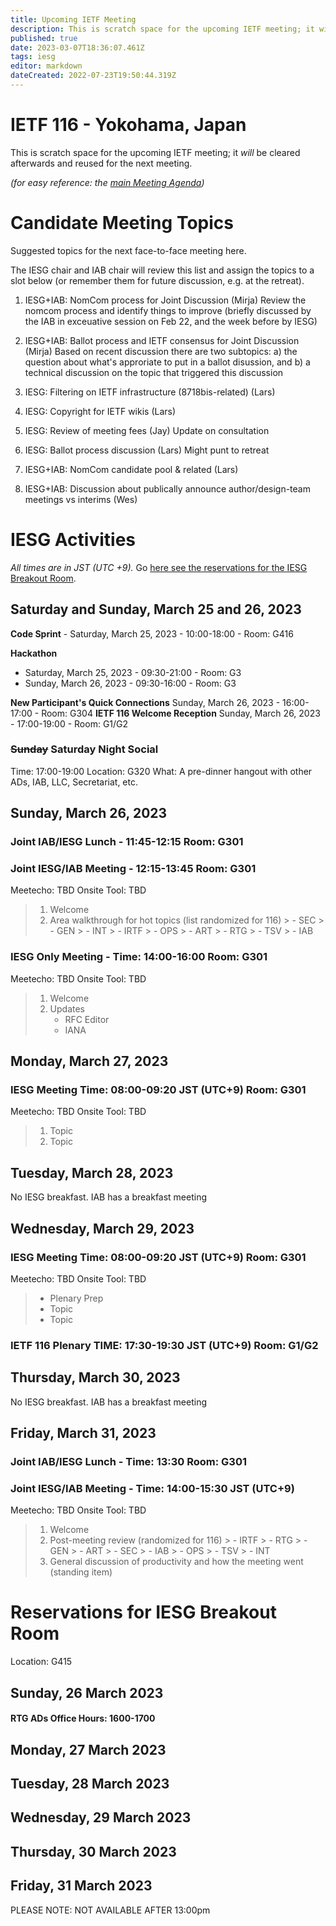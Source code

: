 ```yaml
---
title: Upcoming IETF Meeting
description: This is scratch space for the upcoming IETF meeting; it will be cleared afterwards and reused for the next meeting. 
published: true
date: 2023-03-07T18:36:07.461Z
tags: iesg
editor: markdown
dateCreated: 2022-07-23T19:50:44.319Z
---
```


# IETF 116 - Yokohama, Japan
This is scratch space for the upcoming IETF meeting; it *will* be cleared afterwards and reused for the next meeting. 

*(for easy reference: the [main Meeting Agenda](https://datatracker.ietf.org/meeting/116/agenda))*

# Candidate Meeting Topics
Suggested topics for the next face-to-face meeting here.

The IESG chair and IAB chair will review this list and assign the topics to a slot below (or remember them for future discussion, e.g. at the retreat).

1. IESG+IAB: NomCom process for Joint Discussion (Mirja)
Review the nomcom process and identify things to improve (briefly discussed by the IAB in exceuative session on Feb 22, and the week before by IESG)

1. IESG+IAB: Ballot process and IETF consensus for Joint Discussion (Mirja)
Based on recent discussion there are two subtopics: a) the question about what's approriate to put in a ballot disussion, and b) a technical discussion on the topic that triggered this discussion

1. IESG: Filtering on IETF infrastructure (8718bis-related) (Lars) 

1. IESG: Copyright for IETF wikis (Lars)

1. IESG: Review of meeting fees (Jay)
  Update on consultation

1. IESG: Ballot process discussion (Lars)
  Might punt to retreat

1. IESG+IAB: NomCom candidate pool & related (Lars)

1. IESG+IAB: Discussion about publically announce author/design-team meetings vs interims  (Wes)

# IESG Activities
*All times are in JST (UTC +9).* Go [here see the reservations for the IESG Breakout Room](#IESGBreakoutRoom).

## Saturday and Sunday, March 25 and 26, 2023

**Code Sprint** - Saturday, March 25, 2023 - 10:00-18:00 - Room: G416

**Hackathon**
  - Saturday, March 25, 2023 - 09:30-21:00 - Room: G3
  - Sunday, March 26, 2023 - 09:30-16:00 - Room: G3

**New Participant's Quick Connections** Sunday, March 26, 2023 - 16:00-17:00 - Room: G304
**IETF 116 Welcome Reception** Sunday, March 26, 2023 - 17:00-19:00 - Room: G1/G2

### ~~Sunday~~ Saturday Night Social

Time: 17:00-19:00
Location: G320 
What: A pre-dinner hangout with other ADs, IAB, LLC, Secretariat, etc. 

## Sunday, March 26, 2023


### Joint IAB/IESG Lunch - 11:45-12:15 Room: G301

### Joint IESG/IAB Meeting - 12:15-13:45 Room: G301
Meetecho: TBD
Onsite Tool: TBD


> 1. Welcome
> 1. Area walkthrough for hot topics (list randomized for 116)
    > - SEC
    > - GEN
    > - INT
    > - IRTF
    > - OPS
    > - ART
    > - RTG
    > - TSV
    > - IAB

### IESG Only Meeting - Time: 14:00-16:00 Room: G301

Meetecho: TBD
Onsite Tool: TBD

> 1. Welcome
> 1. Updates
>    - RFC Editor
>    - IANA

## Monday, March 27, 2023 


### IESG Meeting Time: 08:00-09:20 JST (UTC+9) Room: G301

Meetecho: TBD
Onsite Tool: TBD

> 1. Topic
> 2. Topic

## Tuesday, March 28, 2023

No IESG breakfast. IAB has a breakfast meeting
  
## Wednesday, March 29, 2023


### IESG Meeting Time: 08:00-09:20 JST (UTC+9) Room: G301


Meetecho: TBD
Onsite Tool: TBD

> * Plenary Prep
> * Topic
> * Topic


### IETF 116 Plenary TIME: 17:30-19:30 JST (UTC+9) Room: G1/G2

## Thursday, March 30, 2023

No IESG breakfast. IAB has a breakfast meeting

## Friday, March 31, 2023 
### Joint IAB/IESG Lunch - Time: 13:30 Room: G301
### Joint IESG/IAB Meeting - Time: 14:00-15:30 JST (UTC+9)

Meetecho: TBD
Onsite Tool: TBD

>  1. Welcome
>  1. Post-meeting review (randomized for 116)
    > - IRTF
    > - RTG
    > - GEN
    > - ART
    > - SEC
    > - IAB
    > - OPS
    > - TSV
    > - INT
>  1.  General discussion of productivity and how the meeting went	 (standing item)


# <a id="IESGBreakoutRoom"></a>Reservations for IESG Breakout Room

Location: G415 


## Sunday, 26 March 2023

#### RTG ADs Office Hours: 1600-1700


## Monday, 27 March 2023


## Tuesday, 28 March 2023


## Wednesday, 29 March 2023


## Thursday, 30 March 2023


## Friday, 31 March 2023

   PLEASE NOTE: NOT AVAILABLE AFTER 13:00pm 
